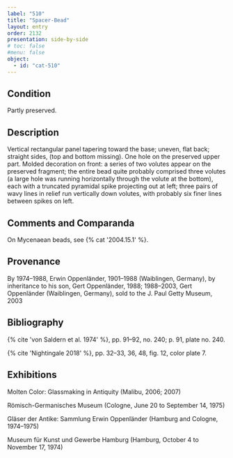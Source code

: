 ```yaml
---
label: "510"
title: "Spacer-Bead"
layout: entry
order: 2132
presentation: side-by-side
# toc: false
#menu: false 
object:
  - id: "cat-510"
---
```


## Condition

Partly preserved.

## Description

Vertical rectangular panel tapering toward the base; uneven, flat back; straight sides, (top and bottom missing). One hole on the preserved upper part. Molded decoration on front: a series of two volutes appear on the preserved fragment; the entire bead quite probably comprised three volutes (a large hole was running horizontally through the volute at the bottom), each with a truncated pyramidal spike projecting out at left; three pairs of wavy lines in relief run vertically down volutes, with probably six finer lines between spikes on left.

## Comments and Comparanda

On Mycenaean beads, see {% cat '2004.15.1' %}.

## Provenance

By 1974–1988, Erwin Oppenländer, 1901–1988 (Waiblingen, Germany), by inheritance to his son, Gert Oppenländer, 1988; 1988–2003, Gert Oppenländer (Waiblingen, Germany), sold to the J. Paul Getty Museum, 2003

## Bibliography

{% cite 'von Saldern et al. 1974' %}, pp. 91–92, no. 240; p. 91, plate no. 240.

{% cite 'Nightingale 2018' %}, pp. 32–33, 36, 48, fig. 12, color plate 7.

## Exhibitions

Molten Color: Glassmaking in Antiquity (Malibu, 2006; 2007)

Römisch-Germanisches Museum (Cologne, June 20 to September 14, 1975)

Gläser der Antike: Sammlung Erwin Oppenländer (Hamburg and Cologne, 1974–1975)

Museum für Kunst und Gewerbe Hamburg (Hamburg, October 4 to November 17, 1974)

